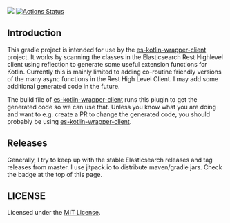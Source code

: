 [![](https://jitpack.io/v/jillesvangurp/es-kotlin-codegen-plugin.svg)](https://jitpack.io/#jillesvangurp/es-kotlin-codegen-plugin)
[![Actions Status](https://github.com/jillesvangurp/es-kotlin-codegen-plugin/workflows/CI-gradle-build/badge.svg)](https://github.com/jillesvangurp/es-kotlin-codegen-plugin/actions)

## Introduction

This gradle project is intended for use by the 
[es-kotlin-wrapper-client](https://github.com/jillesvangurp/es-kotlin-wrapper-client) project. It works by
scanning the classes in the Elasticsearch Rest Highlevel client using reflection to generate some 
useful extension functions for Kotlin. Currently this is mainly limited to adding co-routine friendly versions of the 
many async functions in the Rest High Level Client. I may add some additional generated code in the future.

The build file of [es-kotlin-wrapper-client](https://github.com/jillesvangurp/es-kotlin-wrapper-client) runs this plugin to get the generated code so we can use that. Unless you
know what you are doing and want to e.g. create a PR to change the generated code, you should probably be using [es-kotlin-wrapper-client](https://github.com/jillesvangurp/es-kotlin-wrapper-client).

## Releases

Generally, I try to keep up with the stable Elasticsearch releases and tag releases from master. I use jitpack.io to distribute maven/gradle jars. Check the badge at the top of this page.

## LICENSE

Licensed under the [MIT License](LICENSE).
